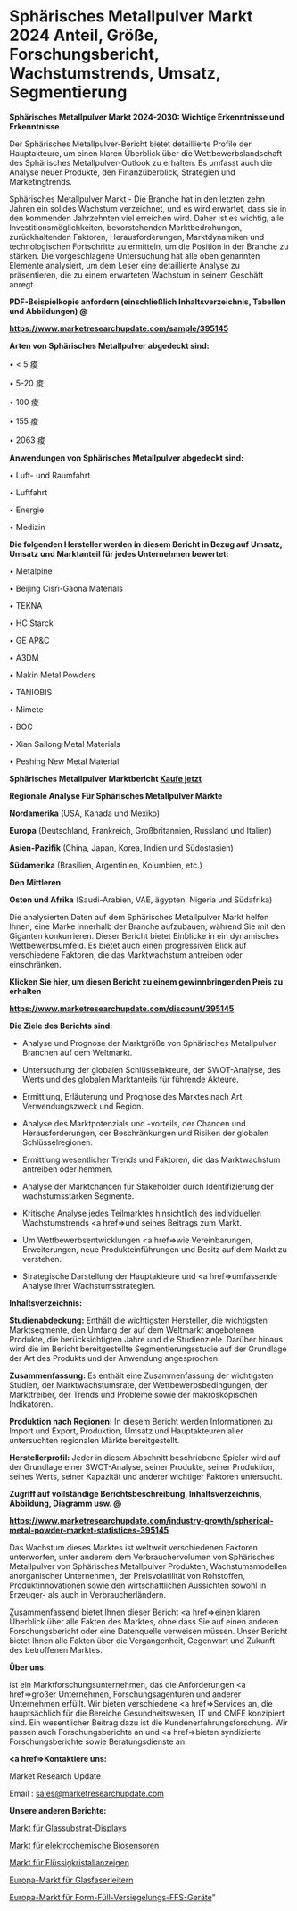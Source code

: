 # Sphärisches Metallpulver Markt 2024 Anteil, Größe, Forschungsbericht, Wachstumstrends, Umsatz, Segmentierung

<strong>Sphärisches Metallpulver Markt 2024-2030: Wichtige Erkenntnisse und Erkenntnisse</strong>

Der Sphärisches Metallpulver-Bericht bietet detaillierte Profile der Hauptakteure, um einen klaren Überblick über die Wettbewerbslandschaft des Sphärisches Metallpulver-Outlook zu erhalten. Es umfasst auch die Analyse neuer Produkte, den Finanzüberblick, Strategien und Marketingtrends.

Sphärisches Metallpulver Markt - Die Branche hat in den letzten zehn Jahren ein solides Wachstum verzeichnet, und es wird erwartet, dass sie in den kommenden Jahrzehnten viel erreichen wird. Daher ist es wichtig, alle Investitionsmöglichkeiten, bevorstehenden Marktbedrohungen, zurückhaltenden Faktoren, Herausforderungen, Marktdynamiken und technologischen Fortschritte zu ermitteln, um die Position in der Branche zu stärken. Die vorgeschlagene Untersuchung hat alle oben genannten Elemente analysiert, um dem Leser eine detaillierte Analyse zu präsentieren, die zu einem erwarteten Wachstum in seinem Geschäft anregt.



<strong><b>PDF-Beispielkopie anfordern (einschließlich Inhaltsverzeichnis, Tabellen und Abbildungen) @ </b></strong>

<strong><a href=https://www.marketresearchupdate.com/sample/395145>

<strong>https://www.marketresearchupdate.com/sample/395145</u></a></strong></strong>



<strong>Arten von Sphärisches Metallpulver abgedeckt sind:</strong>

• < 5 痠

• 5-20 痠

• 100 痠

• 155 痠

• 2063 痠



<strong>Anwendungen von Sphärisches Metallpulver abgedeckt sind:</strong>

• Luft- und Raumfahrt

• Luftfahrt

• Energie

• Medizin



<strong>Die folgenden Hersteller werden in diesem Bericht in Bezug auf Umsatz, Umsatz und Marktanteil für jedes Unternehmen bewertet:</strong>

• Metalpine

• Beijing Cisri-Gaona Materials

• TEKNA

• HC Starck

• GE AP&C

• A3DM

• Makin Metal Powders

• TANIOBIS

• Mimete

• BOC

• Xian Sailong Metal Materials

• Peshing New Metal Material



<strong>Sphärisches Metallpulver Marktbericht <a href=https://www.marketresearchupdate.com/buynow/395145>Kaufe jetzt</a></strong>



<strong>Regionale Analyse Für Sphärisches Metallpulver Märkte</strong>



<strong>Nordamerika</strong> (USA, Kanada und Mexiko)



<strong>Europa</strong> (Deutschland, Frankreich, Großbritannien, Russland und Italien)



<strong>Asien-Pazifik</strong> (China, Japan, Korea, Indien und Südostasien)



<strong>Südamerika</strong> (Brasilien, Argentinien, Kolumbien, etc.)



<strong>Den Mittleren</strong> 

<strong>Osten und Afrika</strong> (Saudi-Arabien, VAE, ägypten, Nigeria und Südafrika)

Die analysierten Daten auf dem Sphärisches Metallpulver Markt helfen Ihnen, eine Marke innerhalb der Branche aufzubauen, während Sie mit den Giganten konkurrieren. Dieser Bericht bietet Einblicke in ein dynamisches Wettbewerbsumfeld. Es bietet auch einen progressiven Blick auf verschiedene Faktoren, die das Marktwachstum antreiben oder einschränken.



<strong>Klicken Sie hier, um diesen Bericht zu einem gewinnbringenden Preis zu erhalten
</strong>

<strong><a href=https://www.marketresearchupdate.com/discount/395145>https://www.marketresearchupdate.com/discount/395145</b></u></strong></a>



<strong>Die Ziele des Berichts sind:</strong>

- Analyse und Prognose der Marktgröße von Sphärisches Metallpulver Branchen auf dem Weltmarkt.

- Untersuchung der globalen Schlüsselakteure, der SWOT-Analyse, des Werts und des globalen Marktanteils für führende Akteure.

- Ermittlung, Erläuterung und Prognose des Marktes nach Art, Verwendungszweck und Region.

- Analyse des Marktpotenzials und -vorteils, der Chancen und Herausforderungen, der Beschränkungen und Risiken der globalen Schlüsselregionen.

- Ermittlung wesentlicher Trends und Faktoren, die das Marktwachstum antreiben oder hemmen.

- Analyse der Marktchancen für Stakeholder durch Identifizierung der wachstumsstarken Segmente.

- Kritische Analyse jedes Teilmarktes hinsichtlich des individuellen Wachstumstrends <a href=>und</a> seines Beitrags zum Markt.

- Um Wettbewerbsentwicklungen <a href=>wie</a> Vereinbarungen, Erweiterungen, neue Produkteinführungen und Besitz auf dem Markt zu verstehen.

- Strategische Darstellung der Hauptakteure und <a href=>umfas</a>sende Analyse ihrer Wachstumsstrategien.



<strong>Inhaltsverzeichnis:</strong>



<strong>Studienabdeckung:</strong> Enthält die wichtigsten Hersteller, die wichtigsten Marktsegmente, den Umfang der auf dem Weltmarkt angebotenen Produkte, die berücksichtigten Jahre und die Studienziele. Darüber hinaus wird die im Bericht bereitgestellte Segmentierungsstudie auf der Grundlage der Art des Produkts und der Anwendung angesprochen.



<strong>Zusammenfassung:</strong> Es enthält eine Zusammenfassung der wichtigsten Studien, der Marktwachstumsrate, der Wettbewerbsbedingungen, der Markttreiber, der Trends und Probleme sowie der makroskopischen Indikatoren.



<strong>Produktion nach Regionen:</strong> In diesem Bericht werden Informationen zu Import und Export, Produktion, Umsatz und Hauptakteuren aller untersuchten regionalen Märkte bereitgestellt.



<strong>Herstellerprofil:</strong> Jeder in diesem Abschnitt beschriebene Spieler wird auf der Grundlage einer SWOT-Analyse, seiner Produkte, seiner Produktion, seines Werts, seiner Kapazität und anderer wichtiger Faktoren untersucht.



<strong><b>Zugriff auf vollständige Berichtsbeschreibung, Inhaltsverzeichnis, Abbildung, Diagramm usw. @ </b></strong>

<strong><a href=https://www.marketresearchupdate.com/industry-growth/spherical-metal-powder-market-statistices-395145>https://www.marketresearchupdate.com/industry-growth/spherical-metal-powder-market-statistices-395145</a></strong>

Das Wachstum dieses Marktes ist weltweit verschiedenen Faktoren unterworfen, unter anderem dem Verbrauchervolumen von Sphärisches Metallpulver von Sphärisches Metallpulver Produkten, Wachstumsmodellen anorganischer Unternehmen, der Preisvolatilität von Rohstoffen, Produktinnovationen sowie den wirtschaftlichen Aussichten sowohl in Erzeuger- als auch in Verbraucherländern.

Zusammenfassend bietet Ihnen dieser Bericht <a href=>einen</a> klaren Überblick über alle Fakten des Marktes, ohne dass Sie auf einen anderen Forschungsbericht oder eine Datenquelle verweisen müssen. Unser Bericht bietet Ihnen alle Fakten über die Vergangenheit, Gegenwart und Zukunft des betroffenen Marktes.



<strong>Über uns:</strong>

 ist ein Marktforschungsunternehmen, das die Anforderungen <a href=>großer</a> Unternehmen, Forschungsagenturen und anderer Unternehmen erfüllt. Wir bieten verschiedene <a href=>Services</a> an, die hauptsächlich für die Bereiche Gesundheitswesen, IT und CMFE konzipiert sind. Ein wesentlicher Beitrag dazu ist die Kundenerfahrungsforschung. Wir passen auch Forschungsberichte an und <a href=>bieten</a> syndizierte Forschungsberichte sowie Beratungsdienste an.



<strong><a href=>Kontaktiere uns:</a></strong>

Market Research Update

Email : sales@marketresearchupdate.com



<strong>Unsere anderen Berichte:</strong>

<a href=https://www.linkedin.com/pulse/glass-substrates-displays-market-latest-report-outstanding>Markt für Glassubstrat-Displays</a>

<a href=https://www.linkedin.com/pulse/electrochemical-biosensors-market-future-scope-demands>Markt für elektrochemische Biosensoren</a>

<a href=https://www.linkedin.com/pulse/liquid-crystal-displays-market-sizing>Markt für Flüssigkristallanzeigen</a>

<a href=https://www.linkedin.com/pulse/europe-fiberglass-ladder-market-2023-industry-outlook>Europa-Markt für Glasfaserleitern</a>

<a href=https://www.linkedin.com/pulse/europe-form-fill-sealing-ffs-equipment-market>Europa-Markt für Form-Füll-Versiegelungs-FFS-Geräte</a>"
